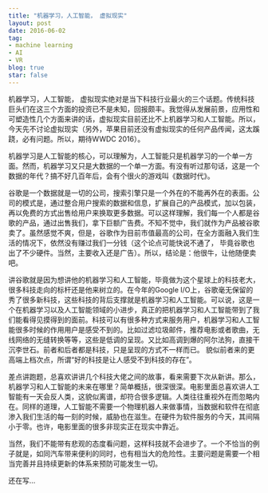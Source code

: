 ```yaml
---
title: "机器学习，人工智能， 虚拟现实"
layout: post
date: 2016-06-02
tag:
- machine learning
- AI
- VR
blog: true
star: false
---
```


机器学习，人工智能， 虚拟现实绝对是当下科技行业最火的三个话题。传统科技巨头们在这三个方面的投资已不是未知，回报颇丰。我觉得从发展前景，应用性和可塑造性几个方面来讲的话，虚拟现实目前还比不上机器学习和人工智能。所以，今天先不讨论虚拟现实（另外，苹果目前还没有虚拟现实的任何产品传闻，这太蹊跷，必有问题。所以，期待WWDC 2016）。

机器学习是人工智能的核心，可以理解为，人工智能只是机器学习的一个单一方面。然而，机器学习又只是大数据的一个单一方面。有没有听过那句话，这是一个数据的年代？搞不好几百年后，会有个很火的游戏叫《数据时代》。

谷歌是一个数据就是一切的公司，搜索引擎只是一个外在的不能再外在的表面。公司的模式是，通过整合用户搜索的数据和信息，扩展自己的产品模式，加以包装，再以免费的方式出售给用户来换取更多数据。可以这样理解，我们每一个人都是谷歌的产品，通过出售我们，拿下巨额广告费。不知不觉中，我们就作为产品被谷歌卖了。虽然感觉不爽，但是，谷歌作为目前市值最高的公司，在全方面融入我们生活的情况下，依然没有赚过我们一分钱（这个论点可能快说不通了， 毕竟谷歌也出了不少硬件。当然，主要收入还是广告）。所以，结论是：他很牛，让他随便卖吧。

讲谷歌就是因为想讲他的机器学习和人工智能，毕竟做为这个星球上的科技老大，很多科技走向的标杆还是他来树立的。在今年的Google I/O上，谷歌毫无保留的秀了很多新科技，这些科技的背后支撑就是机器学习和人工智能。可以说，这是一个在机器学习以及人工智能领域的小进步，真正的把机器学习和人工智能带到了我们能看得见摸得到的面前。科技可以有很多种方式来服务用户，机器学习和人工智能很多时候的作用用户是感受不到的。比如过滤垃圾邮件，推荐电影或者歌曲，无线网络的无缝转换等等，这些是低调的呈现。又比如高调到爆的阿尔法狗，直接干沉李世石。前者和后者都是科技，只是呈现的方式不一样而已。 貌似前者来的更高端上档次点，所谓“好的科技是让人感受不到科技的存在”。

差点讲跑题，总喜欢讲讲几个科技大佬之间的故事，看来需要下次从新讲。那么，机器学习和人工智能的未来在哪里？简单概括，很深很深。电影里面总喜欢讲人工智能有一天会反人类，这貌似离谱，却符合很多逻辑。人类往往重视外在而忽略内在。同样的道理，人工智能不需要一个物理机器人来做事情，当数据和软件在彻底渗入我们生活的每一刻的时候，威胁也在滋生。在硬件为软件服务的今天，其间隔小于零。也许，电影里面的很多非现实正在现实中靠近。

当然，我们不能带有悲观的态度看问题，这样科技就不会进步了。一个不恰当的例子就是，如同汽车带来便利的同时，也有相当大的危险性。主要问题是需要一个相当完善并且持续更新的体系来预防可能发生一切。


还在写…

